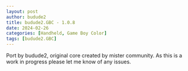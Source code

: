 ```yaml
---
layout: post
author: budude2
title: budude2.GBC - 1.0.8
date: 2024-02-26
categories: [Handheld, Game Boy Color]
tags: [budude2.GBC]
---
```

Port by budude2, original core created by mister community. As this is a work in progress please let me know of any issues.
